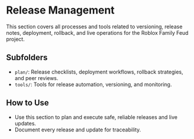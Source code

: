 # Release Management

This section covers all processes and tools related to versioning, release notes, deployment, rollback, and live operations for the Roblox Family Feud project.

## Subfolders
- `plan/`: Release checklists, deployment workflows, rollback strategies, and peer reviews.
- `tools/`: Tools for release automation, versioning, and monitoring.

## How to Use
- Use this section to plan and execute safe, reliable releases and live updates.
- Document every release and update for traceability. 